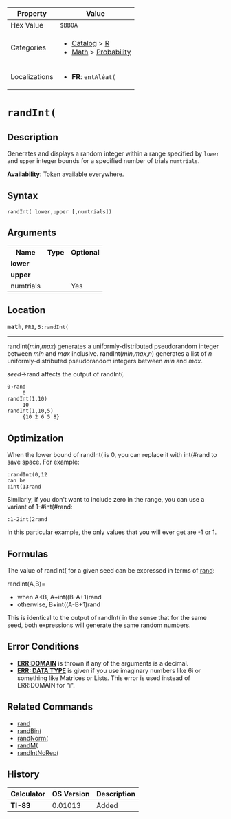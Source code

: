 | Property      | Value |
|---------------|-------|
| Hex Value     | `$BB0A`|
| Categories    | <ul><li>[Catalog](<../categories/Catalog.md>) > [R](<../categories/Catalog.md#R>)</li><li>[Math](<../categories/Math.md>) > [Probability](<../categories/Math.md#Probability>)</li></ul> |
| Localizations | <ul><li><b>FR</b>: `entAléat(`</li></ul> |

# `randInt(`

## Description
Generates and displays a random integer within a range specified by `lower` and `upper` integer bounds for a specified number of trials `numtrials`.


<b>Availability</b>: Token available everywhere.

## Syntax
`randInt( lower,upper [,numtrials])`

## Arguments
<table>
<tr><th>Name</th><th>Type</th><th>Optional</th></tr>

<tr><td><b>lower</b></td><td></td><td></td></tr>

<tr><td><b>upper</b></td><td></td><td></td></tr>

<tr><td>numtrials</td><td></td><td>Yes</td></tr>

</table>

## Location
<tt><kbd><b>math</b></kbd></tt>, `PRB`, `5:randInt(`
<hr>

randInt(_min_,_max_) generates a uniformly-distributed pseudorandom integer between _min_ and _max_ inclusive. randInt(_min_,_max_,_n_) generates a list of _n_ uniformly-distributed pseudorandom integers between _min_ and _max_.

_seed_→rand affects the output of randInt(.

```ti-basic
0→rand
     0
randInt(1,10)
     10
randInt(1,10,5)
     {10 2 6 5 8}
```

## Optimization

When the lower bound of randInt( is 0, you can replace it with int(#rand to save space. For example:

```ti-basic
:randInt(0,12
can be
:int(13rand
```

Similarly, if you don't want to include zero in the range, you can use a variant of 1-#int(#rand:

```ti-basic
:1-2int(2rand
```

In this particular example, the only values that you will ever get are -1 or 1.

## Formulas

The value of randInt( for a given seed can be expressed in terms of [rand](/rand):

randInt(A,B)=

*   when A<B, A+int((B-A+1)rand
*   otherwise, B+int((A-B+1)rand

This is identical to the output of randInt( in the sense that for the same seed, both expressions will generate the same random numbers.

## Error Conditions

*   **[ERR:DOMAIN](/errors#domain)** is thrown if any of the arguments is a decimal.
*   **[ERR: DATA TYPE](/errors#datatype)** is given if you use imaginary numbers like 6i or something like Matrices or Lists. This error is used instead of ERR:DOMAIN for "i".

## Related Commands

*   [rand](/rand)
*   [randBin(](/randbin)
*   [randNorm(](/randnorm)
*   [randM(](/randm)
*   [randIntNoRep(](/randintnorep)

## History
| Calculator | OS Version | Description |
|------------|------------|-------------|
| <b>TI-83</b> | 0.01013 | Added |


